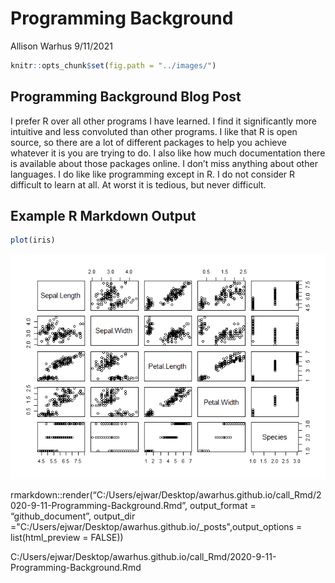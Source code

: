 Programming Background
================
Allison Warhus
9/11/2021

``` r
knitr::opts_chunk$set(fig.path = "../images/")
```

## Programming Background Blog Post

I prefer R over all other programs I have learned. I find it
significantly more intuitive and less convoluted than other programs. I
like that R is open source, so there are a lot of different packages to
help you achieve whatever it is you are trying to do. I also like how
much documentation there is available about those packages online. I
don’t miss anything about other languages. I do like like programming
except in R. I do not consider R difficult to learn at all. At worst it
is tedious, but never difficult.

## Example R Markdown Output

``` r
plot(iris)
```

![](../images/unnamed-chunk-2-1.png)<!-- -->

rmarkdown::render(“C:/Users/ejwar/Desktop/awarhus.github.io/call\_Rmd/2020-9-11-Programming-Background.Rmd”,
output\_format = “github\_document”, output\_dir
="C:/Users/ejwar/Desktop/awarhus.github.io/\_posts",output\_options =
list(html\_preview = FALSE))

C:/Users/ejwar/Desktop/awarhus.github.io/call\_Rmd/2020-9-11-Programming-Background.Rmd
